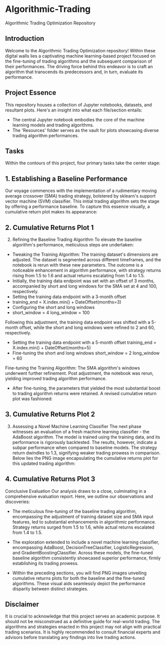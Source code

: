 # Algorithmic-Trading

Algorithmic Trading Optimization Repository

## Introduction
Welcome to the Algorithmic Trading Optimization repository! Within these digital walls lies a captivating machine learning-based project focused on the fine-tuning of trading algorithms and the subsequent comparison of their performances. The driving force behind this endeavor is to craft an algorithm that transcends its predecessors and, in turn, evaluate its performance.

## Project Essence
This repository houses a collection of Jupyter notebooks, datasets, and resultant plots. Here's an insight into what each file/section entails:

* The central Jupyter notebook embodies the core of the machine learning models and trading algorithms.
* The 'Resources' folder serves as the vault for plots showcasing diverse trading algorithm performances.

## Tasks
Within the contours of this project, four primary tasks take the center stage:

## 1. Establishing a Baseline Performance
Our voyage commences with the implementation of a rudimentary moving average crossover (SMA) trading strategy, bolstered by sklearn's support vector machine (SVM) classifier. This initial trading algorithm sets the stage by offering a performance baseline. To capture this essence visually, a cumulative return plot makes its appearance:

## 2. Cumulative Returns Plot 1

2. Refining the Baseline Trading Algorithm
To elevate the baseline algorithm's performance, meticulous steps are undertaken:

* Tweaking the Training Algorithm: The training dataset's dimensions are adjusted. The dataset is segmented across different timeframes, and the notebook is rerun with these new parameters. The outcome is a noticeable enhancement in algorithm performance, with strategy returns rising from 1.5 to 1.6 and actual returns escalating from 1.4 to 1.5.
* Initially, the training data endpoint was set with an offset of 3 months, accompanied by short and long windows for the SMA set at 4 and 100, respectively.
* Setting the training data endpoint with a 3-month offset
* training_end = X.index.min() + DateOffset(months=3)
* Configuring the short and long windows
* short_window = 4 long_window = 100

Following this adjustment, the training data endpoint was shifted with a 5-month offset, while the short and long windows were refined to 2 and 60, respectively.
* Setting the training data endpoint with a 5-month offset training_end = X.index.min() + DateOffset(months=5)
* Fine-tuning the short and long windows short_window = 2 long_window = 60

Fine-tuning the Training Algorithm: The SMA algorithm's windows underwent further refinement. Post adjustment, the notebook was rerun, yielding improved trading algorithm performance.
* After fine-tuning, the parameters that yielded the most substantial boost to trading algorithm returns were retained. A revised cumulative return plot was fashioned:

## 3. Cumulative Returns Plot 2

3. Assessing a Novel Machine Learning Classifier
The next phase witnesses an evaluation of a fresh machine learning classifier - the AdaBoost algorithm. The model is trained using the training data, and its performance is rigorously backtested. The results, however, indicate a subpar performance when compared to baseline models. The strategy return dwindles to 1.3, signifying weaker trading prowess in comparison. Below lies the PNG image encapsulating the cumulative returns plot for this updated trading algorithm:

## 4. Cumulative Returns Plot 3

 Conclusive Evaluation
Our analysis draws to a close, culminating in a comprehensive evaluation report. Here, we outline our observations and discoveries:

- The meticulous fine-tuning of the baseline trading algorithm, encompassing the adjustment of training dataset size and SMA input features, led to substantial enhancements in algorithmic performance. Strategy returns surged from 1.5 to 1.6, while actual returns escalated from 1.4 to 1.5.

- The exploration extended to include a novel machine learning classifier, encompassing AdaBoost, DecisionTreeClassifier, LogisticRegression, and GradientBoostingClassifier. Across these models, the fine-tuned baseline algorithm consistently showcased superior performance, firmly establishing its trading prowess.

- Within the preceding sections, you will find PNG images unveiling cumulative returns plots for both the baseline and the fine-tuned algorithms. These visual aids seamlessly depict the performance disparity between distinct strategies.

## Disclaimer
It is crucial to acknowledge that this project serves an academic purpose. It should not be misconstrued as a definitive guide for real-world trading. The algorithms and strategies enacted in this project may not align with practical trading scenarios. It is highly recommended to consult financial experts and advisors before translating any findings into live trading actions.
